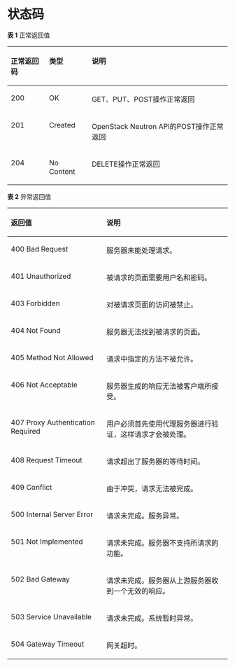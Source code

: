 # 状态码<a name="ZH-CN_TOPIC_0134922687"></a>

**表 1**  正常返回值

<a name="table4260888320514"></a>
<table><thead align="left"><tr id="row3348120820514"><th class="cellrowborder" valign="top" width="17.349999999999998%" id="mcps1.2.4.1.1"><p id="p2762331220514"><a name="p2762331220514"></a><a name="p2762331220514"></a>正常返回码</p>
</th>
<th class="cellrowborder" valign="top" width="19.39%" id="mcps1.2.4.1.2"><p id="p2289577620514"><a name="p2289577620514"></a><a name="p2289577620514"></a>类型</p>
</th>
<th class="cellrowborder" valign="top" width="63.260000000000005%" id="mcps1.2.4.1.3"><p id="p4261857720514"><a name="p4261857720514"></a><a name="p4261857720514"></a>说明</p>
</th>
</tr>
</thead>
<tbody><tr id="row2955271420514"><td class="cellrowborder" valign="top" width="17.349999999999998%" headers="mcps1.2.4.1.1 "><p id="p4495966820514"><a name="p4495966820514"></a><a name="p4495966820514"></a>200</p>
</td>
<td class="cellrowborder" valign="top" width="19.39%" headers="mcps1.2.4.1.2 "><p id="p1785451920514"><a name="p1785451920514"></a><a name="p1785451920514"></a>OK</p>
</td>
<td class="cellrowborder" valign="top" width="63.260000000000005%" headers="mcps1.2.4.1.3 "><p id="p3692991420514"><a name="p3692991420514"></a><a name="p3692991420514"></a>GET、PUT、POST操作正常返回</p>
</td>
</tr>
<tr id="row6393377120514"><td class="cellrowborder" valign="top" width="17.349999999999998%" headers="mcps1.2.4.1.1 "><p id="p1125294520514"><a name="p1125294520514"></a><a name="p1125294520514"></a>201</p>
</td>
<td class="cellrowborder" valign="top" width="19.39%" headers="mcps1.2.4.1.2 "><p id="p3907338920514"><a name="p3907338920514"></a><a name="p3907338920514"></a>Created</p>
</td>
<td class="cellrowborder" valign="top" width="63.260000000000005%" headers="mcps1.2.4.1.3 "><p id="p1082790820514"><a name="p1082790820514"></a><a name="p1082790820514"></a>OpenStack Neutron API的POST操作正常返回</p>
</td>
</tr>
<tr id="row3034231420514"><td class="cellrowborder" valign="top" width="17.349999999999998%" headers="mcps1.2.4.1.1 "><p id="p4180839220514"><a name="p4180839220514"></a><a name="p4180839220514"></a>204</p>
</td>
<td class="cellrowborder" valign="top" width="19.39%" headers="mcps1.2.4.1.2 "><p id="p3103656620514"><a name="p3103656620514"></a><a name="p3103656620514"></a>No Content</p>
</td>
<td class="cellrowborder" valign="top" width="63.260000000000005%" headers="mcps1.2.4.1.3 "><p id="p3093388420514"><a name="p3093388420514"></a><a name="p3093388420514"></a>DELETE操作正常返回</p>
</td>
</tr>
</tbody>
</table>

**表 2**  异常返回值

<a name="table1697655195242"></a>
<table><thead align="left"><tr id="row4329637495242"><th class="cellrowborder" valign="top" width="43.419999999999995%" id="mcps1.2.3.1.1"><p id="p1734541495242"><a name="p1734541495242"></a><a name="p1734541495242"></a>返回值</p>
</th>
<th class="cellrowborder" valign="top" width="56.58%" id="mcps1.2.3.1.2"><p id="p6280127495242"><a name="p6280127495242"></a><a name="p6280127495242"></a>说明</p>
</th>
</tr>
</thead>
<tbody><tr id="row5373842795242"><td class="cellrowborder" valign="top" width="43.419999999999995%" headers="mcps1.2.3.1.1 "><p id="p5784529695242"><a name="p5784529695242"></a><a name="p5784529695242"></a>400 Bad Request</p>
</td>
<td class="cellrowborder" valign="top" width="56.58%" headers="mcps1.2.3.1.2 "><p id="p5495737795242"><a name="p5495737795242"></a><a name="p5495737795242"></a>服务器未能处理请求。</p>
</td>
</tr>
<tr id="row2485435295242"><td class="cellrowborder" valign="top" width="43.419999999999995%" headers="mcps1.2.3.1.1 "><p id="p6704552895242"><a name="p6704552895242"></a><a name="p6704552895242"></a>401 Unauthorized</p>
</td>
<td class="cellrowborder" valign="top" width="56.58%" headers="mcps1.2.3.1.2 "><p id="p6197867295242"><a name="p6197867295242"></a><a name="p6197867295242"></a>被请求的页面需要用户名和密码。</p>
</td>
</tr>
<tr id="row2093713795242"><td class="cellrowborder" valign="top" width="43.419999999999995%" headers="mcps1.2.3.1.1 "><p id="p1818656595242"><a name="p1818656595242"></a><a name="p1818656595242"></a>403 Forbidden</p>
</td>
<td class="cellrowborder" valign="top" width="56.58%" headers="mcps1.2.3.1.2 "><p id="p6382566195242"><a name="p6382566195242"></a><a name="p6382566195242"></a>对被请求页面的访问被禁止。</p>
</td>
</tr>
<tr id="row3756004295242"><td class="cellrowborder" valign="top" width="43.419999999999995%" headers="mcps1.2.3.1.1 "><p id="p2246459695242"><a name="p2246459695242"></a><a name="p2246459695242"></a>404 Not Found</p>
</td>
<td class="cellrowborder" valign="top" width="56.58%" headers="mcps1.2.3.1.2 "><p id="p769301595242"><a name="p769301595242"></a><a name="p769301595242"></a>服务器无法找到被请求的页面。</p>
</td>
</tr>
<tr id="row212827395242"><td class="cellrowborder" valign="top" width="43.419999999999995%" headers="mcps1.2.3.1.1 "><p id="p3817239595242"><a name="p3817239595242"></a><a name="p3817239595242"></a>405 Method Not Allowed</p>
</td>
<td class="cellrowborder" valign="top" width="56.58%" headers="mcps1.2.3.1.2 "><p id="p495627395242"><a name="p495627395242"></a><a name="p495627395242"></a>请求中指定的方法不被允许。</p>
</td>
</tr>
<tr id="row4460646595242"><td class="cellrowborder" valign="top" width="43.419999999999995%" headers="mcps1.2.3.1.1 "><p id="p5635390995242"><a name="p5635390995242"></a><a name="p5635390995242"></a>406 Not Acceptable</p>
</td>
<td class="cellrowborder" valign="top" width="56.58%" headers="mcps1.2.3.1.2 "><p id="p126394695242"><a name="p126394695242"></a><a name="p126394695242"></a>服务器生成的响应无法被客户端所接受。</p>
</td>
</tr>
<tr id="row1137552095242"><td class="cellrowborder" valign="top" width="43.419999999999995%" headers="mcps1.2.3.1.1 "><p id="p4900196195242"><a name="p4900196195242"></a><a name="p4900196195242"></a>407 Proxy Authentication Required</p>
</td>
<td class="cellrowborder" valign="top" width="56.58%" headers="mcps1.2.3.1.2 "><p id="p973591095242"><a name="p973591095242"></a><a name="p973591095242"></a>用户必须首先使用代理服务器进行验证，这样请求才会被处理。</p>
</td>
</tr>
<tr id="row2051433295242"><td class="cellrowborder" valign="top" width="43.419999999999995%" headers="mcps1.2.3.1.1 "><p id="p5104819595242"><a name="p5104819595242"></a><a name="p5104819595242"></a>408 Request Timeout</p>
</td>
<td class="cellrowborder" valign="top" width="56.58%" headers="mcps1.2.3.1.2 "><p id="p4126312295242"><a name="p4126312295242"></a><a name="p4126312295242"></a>请求超出了服务器的等待时间。</p>
</td>
</tr>
<tr id="row3582378595242"><td class="cellrowborder" valign="top" width="43.419999999999995%" headers="mcps1.2.3.1.1 "><p id="p1604544895242"><a name="p1604544895242"></a><a name="p1604544895242"></a>409 Conflict</p>
</td>
<td class="cellrowborder" valign="top" width="56.58%" headers="mcps1.2.3.1.2 "><p id="p2461290095242"><a name="p2461290095242"></a><a name="p2461290095242"></a>由于冲突，请求无法被完成。</p>
</td>
</tr>
<tr id="row2018950895242"><td class="cellrowborder" valign="top" width="43.419999999999995%" headers="mcps1.2.3.1.1 "><p id="p2473741395242"><a name="p2473741395242"></a><a name="p2473741395242"></a>500 Internal Server Error</p>
</td>
<td class="cellrowborder" valign="top" width="56.58%" headers="mcps1.2.3.1.2 "><p id="p5757343195242"><a name="p5757343195242"></a><a name="p5757343195242"></a>请求未完成。服务异常。</p>
</td>
</tr>
<tr id="row4839883395242"><td class="cellrowborder" valign="top" width="43.419999999999995%" headers="mcps1.2.3.1.1 "><p id="p2799143995242"><a name="p2799143995242"></a><a name="p2799143995242"></a>501 Not Implemented</p>
</td>
<td class="cellrowborder" valign="top" width="56.58%" headers="mcps1.2.3.1.2 "><p id="p5271409795242"><a name="p5271409795242"></a><a name="p5271409795242"></a>请求未完成。服务器不支持所请求的功能。</p>
</td>
</tr>
<tr id="row466483295242"><td class="cellrowborder" valign="top" width="43.419999999999995%" headers="mcps1.2.3.1.1 "><p id="p4230707595242"><a name="p4230707595242"></a><a name="p4230707595242"></a>502 Bad Gateway</p>
</td>
<td class="cellrowborder" valign="top" width="56.58%" headers="mcps1.2.3.1.2 "><p id="p432108895242"><a name="p432108895242"></a><a name="p432108895242"></a>请求未完成。服务器从上游服务器收到一个无效的响应。</p>
</td>
</tr>
<tr id="row3888979595242"><td class="cellrowborder" valign="top" width="43.419999999999995%" headers="mcps1.2.3.1.1 "><p id="p6306567195242"><a name="p6306567195242"></a><a name="p6306567195242"></a>503 Service Unavailable</p>
</td>
<td class="cellrowborder" valign="top" width="56.58%" headers="mcps1.2.3.1.2 "><p id="p804572095242"><a name="p804572095242"></a><a name="p804572095242"></a>请求未完成。系统暂时异常。</p>
</td>
</tr>
<tr id="row530261695242"><td class="cellrowborder" valign="top" width="43.419999999999995%" headers="mcps1.2.3.1.1 "><p id="p2685875895242"><a name="p2685875895242"></a><a name="p2685875895242"></a>504 Gateway Timeout</p>
</td>
<td class="cellrowborder" valign="top" width="56.58%" headers="mcps1.2.3.1.2 "><p id="p2807582995242"><a name="p2807582995242"></a><a name="p2807582995242"></a>网关超时。</p>
</td>
</tr>
</tbody>
</table>

